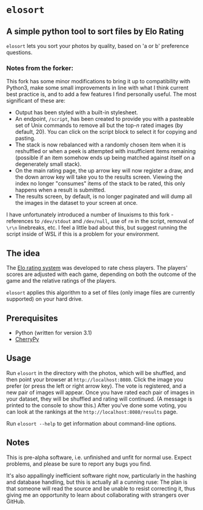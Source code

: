 # `elosort`
## A simple python tool to sort files by Elo Rating

`elosort` lets you sort your photos by quality, based on 'a or b' preference questions.

### Notes from the forker:
This fork has some minor modifications to bring it up to compatibility with Python3, make some small improvements in line with what I think current best practice is, and to add a few features I find personally useful. The most significant of these are:
* Output has been styled with a built-in stylesheet. 
* An endpoint, `/script`, has been created to provide you with a pasteable set of Unix commands to remove all but the top-*n* rated images (by default, 20). You can click on the script block to select it for copying and pasting.
* The stack is now rebalanced with a randomly chosen item when it is reshuffled or when a peek is attempted with insufficient items remaining (possible if an item somehow ends up being matched against itself on a degenerately small stack).
* On the main rating page, the up arrow key will now register a draw, and the down arrow key will take you to the results screen. Viewing the index no longer "consumes" items of the stack to be rated, this only happens when a result is submitted.
* The results screen, by default, is no longer paginated and will dump all the images in the dataset to your screen at once.

I have unfortunately introduced a number of linuxisms to this fork - references to `/dev/stdout` and `/dev/null`, use of `rm` in the script, removal of `\r\n` linebreaks, etc. I feel a little bad about this, but suggest running the script inside of WSL if this is a problem for your environment.

## The idea

The [Elo rating system](http://en.wikipedia.org/wiki/Elo_rating_system) was developed to rate chess players. The players' scores are adjusted with each game, depending on both the outcome of the game and the relative ratings of the players.

`elosort` applies this algorithm to a set of files (only image files are currently supported) on your hard drive.

## Prerequisites

- Python (written for version 3.1)
- [CherryPy](https://docs.cherrypy.dev/en/latest/)

## Usage

Run `elosort` in the directory with the photos, which will be shuffled, and then point your browser at `http://localhost:8080`. Click the image you prefer (or press the left or right arrow key). The vote is registered, and a new pair of images will appear. Once you have rated each pair of images in your dataset, they will be shuffled and rating will continued. (A message is printed to the console to show this.) After you've done some voting, you can look at the rankings at the `http://localhost:8080/results` page.

Run `elosort --help` to get information about command-line options.

## Notes

This is pre-alpha software, i.e. unfinished and unfit for normal use. Expect problems, and please be sure to report any bugs you find.

It's also appallingly inefficient software right now, particularly in the hashing and database handling, but this is actually all a cunning ruse: The plan is that someone will read the source and be unable to resist correcting it, thus giving me an opportunity to learn about collaborating with strangers over GitHub.